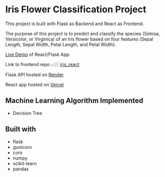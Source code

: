 # Iris Flower Classification Project

This project is built with Flask as Backend and React as Frontend.

The purpose of this project is to predict and classify the species (Setosa, Versicolor, or Virginica) of an Iris flower based on four features (Sepal Length, Sepal Width, Petal Length, and Petal Width).

[Live Demo](https://iris-classifier-react.vercel.app/) of React/Flask App

Link to frontend repo 👉🏼 [iris_react](https://github.com/GITvoren/iris_classifier_react)

Flask API hosted on [Render](https://render.com/)

React app hosted on [Vercel](https://vercel.com/dashboard)



## Machine Learning Algorithm Implemented
  - Decision Tree


## Built with
  - flask
  - gunicorn
  - cors
  - numpy
  - scikit-learn
  - pandas
